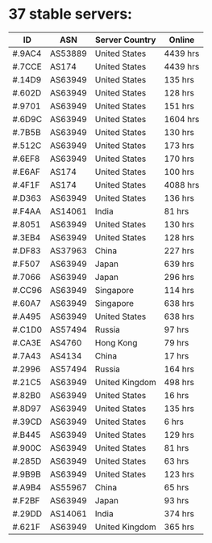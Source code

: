 # 37 stable servers:

| ID | ASN | Server Country | Online |
| ------ | ------ | ------ | ------ |
| #.9AC4 | AS53889 | United States | 4439 hrs |
| #.7CCE | AS174 | United States | 4439 hrs |
| #.14D9 | AS63949 | United States | 135 hrs |
| #.602D | AS63949 | United States | 128 hrs |
| #.9701 | AS63949 | United States | 151 hrs |
| #.6D9C | AS63949 | United States | 1604 hrs |
| #.7B5B | AS63949 | United States | 130 hrs |
| #.512C | AS63949 | United States | 173 hrs |
| #.6EF8 | AS63949 | United States | 170 hrs |
| #.E6AF | AS174 | United States | 100 hrs |
| #.4F1F | AS174 | United States | 4088 hrs |
| #.D363 | AS63949 | United States | 136 hrs |
| #.F4AA | AS14061 | India | 81 hrs |
| #.8051 | AS63949 | United States | 130 hrs |
| #.3EB4 | AS63949 | United States | 128 hrs |
| #.DF83 | AS37963 | China | 227 hrs |
| #.F507 | AS63949 | Japan | 639 hrs |
| #.7066 | AS63949 | Japan | 296 hrs |
| #.CC96 | AS63949 | Singapore | 114 hrs |
| #.60A7 | AS63949 | Singapore | 638 hrs |
| #.A495 | AS63949 | United States | 638 hrs |
| #.C1D0 | AS57494 | Russia | 97 hrs |
| #.CA3E | AS4760 | Hong Kong | 79 hrs |
| #.7A43 | AS4134 | China | 17 hrs |
| #.2996 | AS57494 | Russia | 164 hrs |
| #.21C5 | AS63949 | United Kingdom | 498 hrs |
| #.82B0 | AS63949 | United States | 16 hrs |
| #.8D97 | AS63949 | United States | 135 hrs |
| #.39CD | AS63949 | United States | 6 hrs |
| #.B445 | AS63949 | United States | 129 hrs |
| #.900C | AS63949 | United States | 81 hrs |
| #.285D | AS63949 | United States | 63 hrs |
| #.9B9B | AS63949 | United States | 123 hrs |
| #.A9B4 | AS55967 | China | 65 hrs |
| #.F2BF | AS63949 | Japan | 93 hrs |
| #.29DD | AS14061 | India | 374 hrs |
| #.621F | AS63949 | United Kingdom | 365 hrs |

